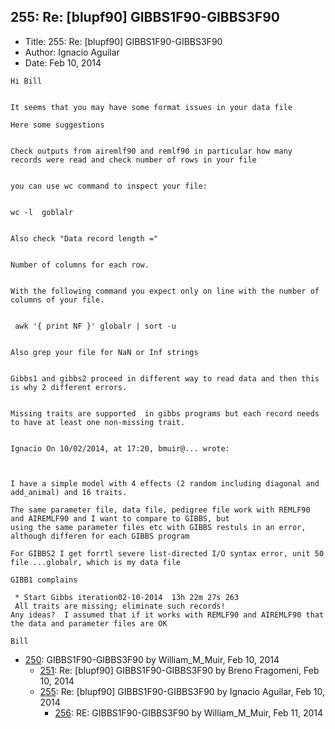 ## 255: Re: [blupf90] GIBBS1F90-GIBBS3F90

- Title: 255: Re: [blupf90] GIBBS1F90-GIBBS3F90
- Author: Ignacio Aguilar
- Date: Feb 10, 2014

```
Hi Bill  


It seems that you may have some format issues in your data file

Here some suggestions


Check outputs from airemlf90 and remlf90 in particular how many records were read and check number of rows in your file


you can use wc command to inspect your file:


wc -l  goblalr 


Also check "Data record length =" 


Number of columns for each row. 


With the following command you expect only on line with the number of columns of your file.


 awk '{ print NF }' globalr | sort -u 


Also grep your file for NaN or Inf strings 


Gibbs1 and gibbs2 proceed in different way to read data and then this is why 2 different errors. 


Missing traits are supported  in gibbs programs but each record needs to have at least one non-missing trait. 


Ignacio On 10/02/2014, at 17:20, bmuir@... wrote:



I have a simple model with 4 effects (2 random including diagonal and add_animal) and 16 traits. 

The same parameter file, data file, pedigree file work with REMLF90 and AIREMLF90 and I want to compare to GIBBS, but
using the same parameter files etc with GIBBS restuls in an error, although differen for each GIBBS program 

For GIBBS2 I get forrtl severe list-directed I/O syntax error, unit 50 file ...globalr, which is my data file 

GIBB1 complains 

 * Start Gibbs iteration02-10-2014  13h 22m 27s 263
 All traits are missing; eliminate such records!
Any ideas?  I assumed that if it works with REMLF90 and AIREMLF90 that the data and parameter files are OK 

Bill
```

- [250](0250.md): GIBBS1F90-GIBBS3F90 by William_M_Muir, Feb 10, 2014
    - [251](0251.md): Re: [blupf90] GIBBS1F90-GIBBS3F90 by Breno Fragomeni, Feb 10, 2014
    - [255](0255.md): Re: [blupf90] GIBBS1F90-GIBBS3F90 by Ignacio Aguilar, Feb 10, 2014
        - [256](0256.md): RE: GIBBS1F90-GIBBS3F90 by William_M_Muir, Feb 11, 2014
